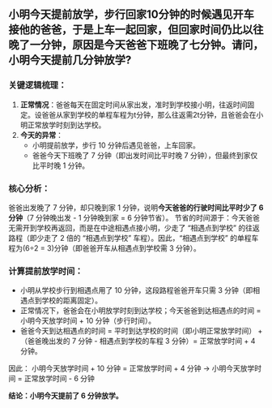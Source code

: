 ## 小明今天提前放学，步行回家10分钟的时候遇见开车接他的爸爸，于是上车一起回家，但回家时间仍比以往晚了一分钟，原因是今天爸爸下班晚了七分钟。请问，小明今天提前几分钟放学?


### 关键逻辑梳理：

1. **正常情况**：爸爸每天在固定时间从家出发，准时到学校接小明，往返时间固定。设爸爸从家到学校的单程车程为t分钟，那么往返需2t分钟，且爸爸会在小明正常放学时刻到达学校。
2. **今天的异常**：
    - 小明提前放学，步行 10 分钟后遇见爸爸，上车回家。
    - 爸爸今天下班晚了 7 分钟（即出发时间比平时晚 7 分钟），但最终到家仅比平时晚 1 分钟。

### 核心分析：

爸爸出发晚了 7 分钟，却只晚到家 1 分钟，说明**今天爸爸的行驶时间比平时少了 6 分钟**（7 分钟晚出发 - 1 分钟晚到家 = 6 分钟节省）。 节省的时间源于：今天爸爸无需开到学校再返回，而是在中途相遇点接小明，少走了 “相遇点到学校” 的往返路程（即少走了 2 倍的 “相遇点到学校” 车程）。因此，“相遇点到学校” 的单程车程为\(6÷2 = 3\)分钟（即爸爸开车从相遇点到学校需 3 分钟）。

### 计算提前放学时间：

- 小明从学校步行到相遇点用了 10 分钟，这段路程爸爸开车只需 3 分钟（即相遇点到学校的距离固定）。
- 正常情况下，爸爸会在小明放学时刻到达学校；今天爸爸到达相遇点的时间 = 小明今天放学时间 + 10 分钟（步行时间）。
- 爸爸今天到达相遇点的时间 = 平时到达学校的时间（即小明正常放学时间） + （爸爸晚出发的 7 分钟 - 相遇点到学校的车程 3 分钟）= 正常放学时间 + 4 分钟。

因此： 小明今天放学时间 + 10 分钟 = 正常放学时间 + 4 分钟 → 小明今天放学时间 = 正常放学时间 - 6 分钟

**结论：小明今天提前了 6 分钟放学。**